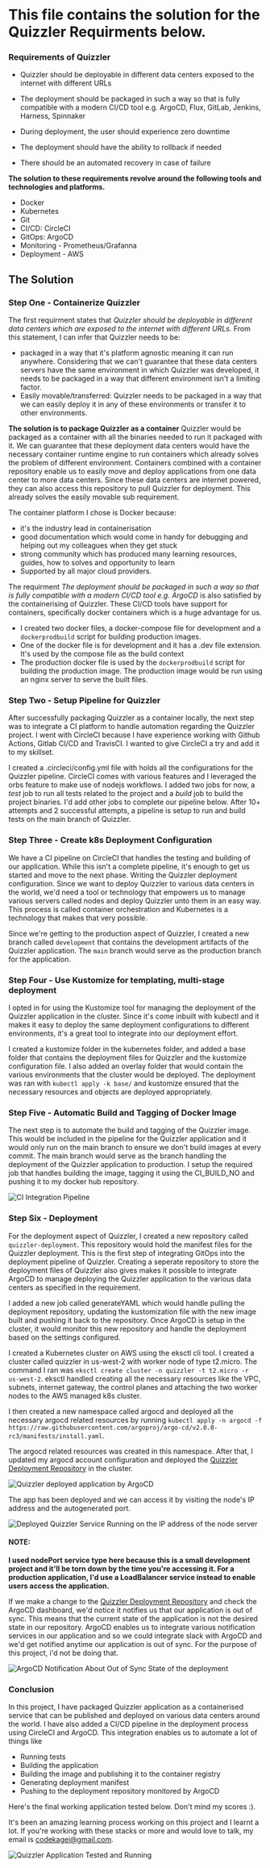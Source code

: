 # This file contains the solution for the Quizzler Requirments below.

### Requirements of Quizzler

- Quizzler should be deployable in different data centers exposed to the internet with different URLs

- The deployment should be packaged in such a way so that is fully compatible with a modern CI/CD tool e.g. ArgoCD, Flux, GitLab, Jenkins, Harness, Spinnaker

- During deployment, the user should experience zero downtime

- The deployment should have the ability to rollback if needed

- There should be an automated recovery in case of failure

**The solution to these requirements revolve around the following tools and technologies and platforms.**

- Docker
- Kubernetes
- Git
- CI/CD: CircleCI
- GitOps: ArgoCD
- Monitoring - Prometheus/Grafanna
- Deployment - AWS

## The Solution

### Step One - Containerize Quizzler

The first requirment states that _Quizzler should be deployable in different data centers which are exposed to the internet with different URLs._ From this statement, I can infer that Quizzler needs to be:

- packaged in a way that it's platform agnostic meaning it can run anywhere. Considering that we can't guarantee that these data centers servers have the same environment in which Quizzler was developed, it needs to be packaged in a way that different environment isn't a limiting factor.
- Easily movable/transferred: Quizzler needs to be packaged in a way that we can easily deploy it in any of these environments or transfer it to other environments.

**The solution is to package Quizzler as a container**
Quizzler would be packaged as a container with all the binaries needed to run it packaged with it. We can guarantee that these deployment data centers would have the necessary container runtime engine to run containers which already solves the problem of different environment. Containers combined with a container repository enable us to easily move and deploy applications from one data center to more data centers. Since these data centers are internet powered, they can also access this repository to pull Quizzler for deployment. This already solves the easily movable sub requirement.

The container platform I chose is Docker because:

- it's the industry lead in containerisation
- good documentation which would come in handy for debugging and helping out my colleagues when they get stuck
- strong community which has produced many learning resources, guides, how to solves and opportunity to learn
- Supported by all major cloud providers.

The requirment _The deployment should be packaged in such a way so that is fully compatible with a modern CI/CD tool e.g. ArgoCD_ is also satisfied by the containerising of Quizzler. These CI/CD tools have support for containers, specifically docker containers which is a huge advantage for us.

- I created two docker files, a docker-compose file for development and a `dockerprodbuild` script for building production images.
- One of the docker file is for development and it has a .dev file extension. It's used by the compose file as the build context
- The production docker file is used by the `dockerprodbuild` script for building the production image. The production image would be run using an nginx server to serve the built files.

### Step Two - Setup Pipeline for Quizzler

After successfully packaging Quizzler as a container locally, the next step was to integrate a CI platform to handle automation regarding the Quizzler project. I went with CircleCI because I have experience working with Github Actions, Gitlab CI/CD and TravisCI. I wanted to give CircleCI a try and add it to my skillset.

I created a .circleci/config.yml file with holds all the configurations for the Quizzler pipeline. CircleCI comes with various features and I leveraged the orbs feature to make use of nodejs workflows. I added two jobs for now, a _test_ job to run all tests related to the project and a _build_ job to build the project binaries. I'd add other jobs to complete our pipeline below. After 10+ attempts and 2 successful attempts, a pipeline is setup to run and build tests on the main branch of Quizzler.

### Step Three - Create k8s Deployment Configuration

We have a CI pipeline on CircleCI that handles the testing and building of our application. While this isn't a complete pipeline, it's enough to get us started and move to the next phase. Writing the Quizzler deployment configuration. Since we want to deploy Quizzler to various data centers in the world, we'd need a tool or technology that empowers us to manage various servers called nodes and deploy Quizzler unto them in an easy way. This process is called container orchestration and Kubernetes is a technology that makes that very possible.

Since we're getting to the production aspect of Quizzler, I created a new branch called `development` that contains the development artifacts of the Quizzler application. The `main` branch would serve as the production branch for the application.

### Step Four - Use Kustomize for templating, multi-stage deployment

I opted in for using the Kustomize tool for managing the deployment of the Quizzler application in the cluster. Since it's come inbuilt with kubectl and it makes it easy to deploy the same deployment configurations to different environments, it's a great tool to integrate into our deployment effort.

I created a kustomize folder in the kubernetes folder, and added a base folder that contains the deployment files for Quizzler and the kustomize configuration file. I also added an overlay folder that would contain the various environments that the cluster would be deployed. The deployment was ran with `kubectl apply -k base/` and kustomize ensured that the necessary resources and objects are deployed appropriately.

### Step Five - Automatic Build and Tagging of Docker Image

The next step is to automate the build and tagging of the Quizzler image. This would be included in the pipeline for the Quizzler application and it would only run on the main branch to ensure we don't build images at every commit. The main branch would serve as the branch handling the deployment of the Quizzler application to production.
I setup the required job that handles building the image, tagging it using the CI_BUILD_NO and pushing it to my docker hub repository.

![CI Integration Pipeline](https://drive.google.com/uc?export=view&id=16zLFTSXn70ReaMqn10m7f4_hFixaMfYe)

### Step Six - Deployment

For the deployment aspect of Quizzler, I created a new repository called `quizzler-deployment`. This repository would hold the manifest files for the Quizzler deployment. This is the first step of integrating GitOps into the deployment pipeline of Quizzler. Creating a seperate repository to store the deployment files of Quizzler also gives makes it possible to integrate ArgoCD to manage deploying the Quizzler application to the various data centers as specified in the requirement.

I added a new job called generateYAML which would handle pulling the deployment repository, updating the kustomization file with the new image built and pushing it back to the repository. Once ArgoCD is setup in the cluster, it would monitor this new repository and handle the deployment based on the settings configured.

I created a Kubernetes cluster on AWS using the eksctl cli tool. I created a cluster called quizzler in us-west-2 with worker node of type t2.micro. The command I ran was `eksctl create cluster -n quizzler -t t2.micro -r us-west-2`. eksctl handled creating all the necessary resources like the VPC, subnets, internet gateway, the control planes and attaching the two worker nodes to the AWS managed k8s cluster.

I then created a new namespace called argocd and deployed all the necessary argocd related resources by running
`kubectl apply -n argocd -f https://raw.githubusercontent.com/argoproj/argo-cd/v2.0.0-rc3/manifests/install.yaml`.

The argocd related resources was created in this namespace. After that, I updated my argocd account configuration and deployed the [Quizzler Deployment Repository](https://github.com/themmyloluwaa/quizzler-deployment) in the cluster.

![Quizzler deployed application by ArgoCD](https://drive.google.com/uc?export=view&id=18aIkaaMOuvxuc3YrRUyyEkHtN1l-Xxd1)

The app has been deployed and we can access it by visiting the node's IP address and the autogenerated port.

![Deployed Quizzler Service Running on the IP address of the node server](https://drive.google.com/uc?export=view&id=1sQ_9OaBIYO32GtYPvF0tbuqo2y0ZQqJX)

#### NOTE:

**I used nodePort service type here because this is a small development project and it'll be torn down by the time you're accessing it. For a production application, I'd use a LoadBalancer service instead to enable users access the application.**

If we make a change to the [Quizzler Deployment Repository](https://github.com/themmyloluwaa/quizzler-deployment) and check the ArgoCD dashboard, we'd notice it notifies us that our application is out of sync. This means that the current state of the application is not the desired state in our repository. ArgoCD enables us to integrate various notification services in our application and so we could integrate slack with ArgoCD and we'd get notified anytime our application is out of sync. For the purpose of this project, i'd not be doing that.

![ArgoCD Notification About Out of Sync State of the deployment](https://drive.google.com/uc?export=view&id=1U2vUTQJ4KQXnAKIxJISd7ziVDiUHECkV)

### Conclusion

In this project, I have packaged Quizzler application as a containerised service that can be published and deployed on various data centers around the world. I have also added a CI/CD pipeline in the deployment process using CircleCI and ArgoCD. This integration enables us to automate a lot of things like

- Running tests
- Building the application
- Building the image and publishing it to the container registry
- Generating deployment manifest
- Pushing to the deployment repository monitored by ArgoCD

Here's the final working application tested below. Don't mind my scores :).

It's been an amazing learning process working on this project and I learnt a lot. If you're working with these stacks or more and would love to talk, my email is [codekagei@gmail.com](mailto:codekagei@gmail.com).

![Quizzler Application Tested and Running](https://drive.google.com/uc?export=view&id=1X5HSAEhjO1_2DcUQ_3Y15o2sW5et2LhM)
